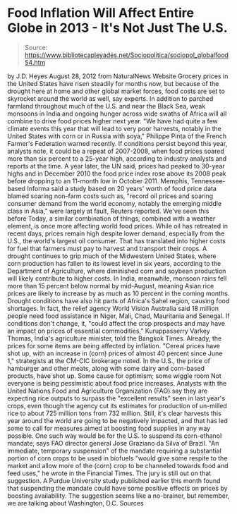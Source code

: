 # Food Inflation Will Affect Entire Globe in 2013 - It's Not Just The U.S.

> Source: https://www.bibliotecapleyades.net/Sociopolitica/sociopol_globalfood54.htm

by J.D. Heyes
August 28, 2012
from
NaturalNews Website
Grocery prices in the United States have risen
steadily for months now, but because of the drought here at home and other
global market forces, food costs are set to skyrocket around the world as
well, say experts.
In addition to parched farmland throughout much of the U.S. and near the
Black Sea, weak monsoons in India and ongoing hunger across wide swaths of
Africa will all combine to drive food prices higher next year.
"We have had quite a few climate events this
year that will lead to very poor harvests, notably in the United States
with corn or in Russia with soya," Philippe Pinta of the French Farmer's
Federation warned recently.
If conditions persist beyond this year, analysts
note, it could be a repeat of 2007-2008, when food prices soared more than
six percent to a 25-year high, according to industry analysts and reports at
the time.
A year later, the UN said, prices had peaked to 30-year highs and in
December 2010 the food price index rose above its 2008 peak before dropping
to an 11-month low in October 2011.
Memphis, Tennessee-based
Informa said a study based on 20 years'
worth of food price data blamed soaring non-farm costs such as,
"record oil prices and soaring consumer
demand from the world economy, notably the emerging middle class in
Asia," were largely at fault, Reuters reported.
We've seen this before
Today, a similar combination of things, combined with a weather element, is
once more affecting world food prices.
While oil has retreated in recent days, prices remain high despite lower
demand, especially from the U.S., the world's largest oil consumer. That has
translated into higher costs for fuel that farmers must pay to harvest and
transport their crops.
A drought continues to grip much of the Midwestern United States, where corn
production has fallen to its lowest level in six years, according to the
Department of Agriculture, where diminished corn and soybean production will
likely contribute to higher costs.
In India, meanwhile, monsoon rains fell more than 15 percent below normal by
mid-August, meaning Asian rice prices are likely to increase by as much as
10 percent in the coming months.
Drought conditions have also hit parts of Africa's Sahel region, causing
food shortages. In fact, the relief agency World Vision Australia said 18
million people need food assistance in Niger, Mali, Chad, Mauritania and
Senegal.
If conditions don't change, it,
"could affect the crop prospects and may
have an impact on prices of essential commodities," Kuruppasserry Varkey
Thomas, India's agriculture minister, told the Bangkok Times.
Already, the prices for some items are being
affected by inflation.
"Cereal prices have shot up, with an
increase in (corn) prices of almost 40 percent since June 1,"
strategists at the CM-CIC brokerage noted.
In the U.S., the price of hamburger and other
meats, along with some dairy and corn-based products, have shot up.
Some cause for
optimism; some wiggle room
Not everyone is being pessimistic about food price increases.
Analysts with
the
United Nations Food and Agriculture Organization (FAO) say
they are expecting rice outputs to surpass the "excellent results" seen in
last year's crops, even though the agency cut its estimates for production
of un-milled rice to about 725 million tons from 732 million.
Still, it's clear harvests this year around the world are going to be
negatively impacted, and that has led some to call for measures aimed at
boosting food supplies in any way possible.
One such way would be for the U.S. to suspend its corn-ethanol mandate, says
FAO director general Jose Graziano da Silva of Brazil.
"An immediate, temporary suspension" of the
mandate requiring a substantial portion of corn crops to be used in
biofuels "would give some respite to the market and allow more of the
(corn) crop to be channeled towards food and feed uses," he wrote in the
Financial Times.
The jury is still out on that suggestion. A
Purdue University study published earlier this month found that suspending
the mandate could have some positive effects on prices by boosting
availability.
The suggestion seems like a no-brainer, but
remember, we are talking about
Washington, D.C.
Sources
